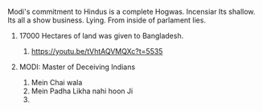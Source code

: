 Modi's commitment to Hindus is a complete Hogwas.
Incensiar
Its shallow.
Its all a show business. 
Lying.
From inside of parlament lies.

1. 17000 Hectares of land was given to Bangladesh. 
   1. https://youtu.be/tVhtAQVMQXc?t=5535

2. MODI: Master of Deceiving Indians
   1. Mein Chai wala
   2. Mein Padha Likha nahi hoon Ji
   3. 

